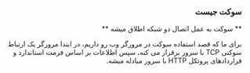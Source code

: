 <div dir="rtl">

### سوکت جیست 

** سوکت به عمل اتصال دو شبکه اطلاق میشه **

برای ما که قصد استفاده سوکت در مرورگر وب رو داریم، در ابتدا مرورگر یک ارتباط سوکتی TCP با سرور برقرار می کنه، سپس اطلاعات بر اساس فرمت استاندارد و قراردادهای پروتکل HTTP با سرور مبادله میشه.



</div>